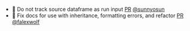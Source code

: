 - 🎨 Do not track source dataframe as run input [PR](https://github.com/laminlabs/bionty/pull/103) [@sunnyosun](https://github.com/sunnyosun)
- 📝 Fix docs for use with inheritance, formatting errors, and refactor [PR](https://github.com/laminlabs/bionty/pull/102) [@falexwolf](https://github.com/falexwolf)
